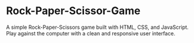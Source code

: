 # Rock-Paper-Scissor-Game
A simple Rock-Paper-Scissors game built with HTML, CSS, and JavaScript. Play against the computer with a clean and responsive user interface.
